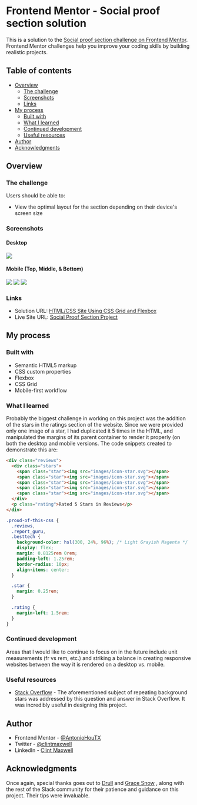 # Frontend Mentor - Social proof section solution

This is a solution to the [Social proof section challenge on Frontend Mentor](https://www.frontendmentor.io/challenges/social-proof-section-6e0qTv_bA). Frontend Mentor challenges help you improve your coding skills by building realistic projects. 

## Table of contents

- [Overview](#overview)
  - [The challenge](#the-challenge)
  - [Screenshots](#screenshot)
  - [Links](#links)
- [My process](#my-process)
  - [Built with](#built-with)
  - [What I learned](#what-i-learned)
  - [Continued development](#continued-development)
  - [Useful resources](#useful-resources)
- [Author](#author)
- [Acknowledgments](#acknowledgments)

## Overview

### The challenge

Users should be able to:

- View the optimal layout for the section depending on their device's screen size

### Screenshots
#### Desktop

![](images/desktop_screenshot.jpg)

#### Mobile (Top, Middle, & Bottom)
![](images/mobile_screenshot_top.jpg)
![](images/mobile_screenshot_middle.jpg)
![](images/mobile_screenshot_bottom.jpg)



### Links

- Solution URL: [HTML/CSS Site Using CSS Grid and Flexbox](https://www.frontendmentor.io/solutions/htmlcss-site-using-css-grid-and-flexbox-JQmiWnUPN)
- Live Site URL: [Social Proof Section Project](https://antoniohoutx.github.io/social-proof-section-master/index.html)

## My process

### Built with

- Semantic HTML5 markup
- CSS custom properties
- Flexbox
- CSS Grid
- Mobile-first workflow

### What I learned

Probably the biggest challenge in working on this project was the addition of the stars in the ratings section of the website.  Since we were provided only one image of a star, I had duplicated it 5 times in the HTML, and manipulated the margins of its parent container to render it properly (on both the desktop and mobile versions.  The code snippets created to demonstrate this are:


```html
<div class="reviews">
  <div class="stars">
    <span class="star"><img src="images/icon-star.svg"></span>
    <span class="star"><img src="images/icon-star.svg"></span>
    <span class="star"><img src="images/icon-star.svg"></span>
    <span class="star"><img src="images/icon-star.svg"></span>
    <span class="star"><img src="images/icon-star.svg"></span>
  </div>
  <p class="rating">Rated 5 Stars in Reviews</p>
</div>
```
```css
.proud-of-this-css {
  .reviews,
  .report_guru,
  .besttech {
    background-color: hsl(300, 24%, 96%); /* Light Grayish Magenta */
    display: flex;
    margin: 0.8125rem 0rem;
    padding-left: 1.25rem;
    border-radius: 10px;
    align-items: center;
  }

  .star {
    margin: 0.25rem;
  }

  .rating {
    margin-left: 1.5rem;
  }
}
```
### Continued development

Areas that I would like to continue to focus on in the future include unit measurements (fr vs rem, etc.) and striking a balance in creating responsive websites between the way it is rendered on a desktop vs. mobile.

### Useful resources

- [Stack Overflow](https://stackoverflow.com/questions/2949606/repeat-css-background-image-a-set-number-of-times) - The aforementioned subject of repeating background stars was addressed by this question and answer in Stack Overflow.  It was incredibly useful in designing this project.

## Author

- Frontend Mentor - [@AntonioHouTX](https://www.frontendmentor.io/profile/AntonioHouTX)
- Twitter - [@clintmaxwell](https://www.twitter.com/clintmaxwell)
- LinkedIn - [Clint Maxwell](https://www.linkedin.com/in/maxwellclint/)

## Acknowledgments

Once again, special thanks goes out to [Drull](https://github.com/drull1000) and [Grace Snow](https://github.com/grace-snow) , along with the rest of the Slack community for their patience and guidance on this project.  Their tips were invaluable.
